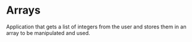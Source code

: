 # Arrays
Application that gets a list of integers from the user and stores them in an array to be manipulated and used.
